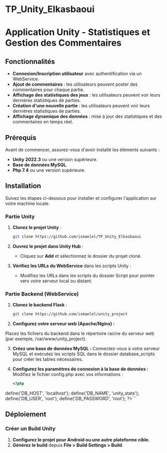 # TP_Unity_Elkasbaoui

# Application Unity - Statistiques et Gestion des Commentaires

## Fonctionnalités

- **Connexion/Inscription utilisateur** avec authentification via un WebService.
- **Ajout de commentaires** : les utilisateurs peuvent poster des commentaires pour chaque partie.
- **Affichage des statistiques des jeux** : les utilisateurs peuvent voir leurs dernières statistiques de parties.
- **Création d'une nouvelle partie** : les utilisateurs peuvent voir leurs dernières statistiques de parties.
- **Affichage dynamique des données** : mise à jour des statistiques et des commentaires en temps réel.

## Prérequis

Avant de commencer, assurez-vous d'avoir installé les éléments suivants :

- **Unity 2022.3** ou une version supérieure.
- **Base de données MySQL**.
- **Php 7.4** ou une version supérieure.

## Installation

Suivez les étapes ci-dessous pour installer et configurer l'application sur votre machine locale.

### Partie Unity

1. **Clonez le projet Unity** :
   ```bash
   git clone https://github.com/ismaelel/TP_Unity_Elkasbaoui
   ```

2. **Ouvrez le projet dans Unity Hub** :
   - Cliquez sur **Add** et sélectionnez le dossier du projet cloné.

3. **Vérifiez les URLs du WebService** dans les scripts Unity :
   - Modifiez les URLs dans les scripts du dossier Script pour pointer vers votre serveur local ou distant.

### Partie Backend (WebService)

1. **Clonez le backend Flask** :
   ```bash
   git clone https://github.com/ismaelel/unity_project
   ```

2. **Configurez votre serveur web (Apache/Nginx) :**


Placez les fichiers du backend dans le répertoire racine du serveur web (par exemple, /var/www/unity_project).
   

3. **Créez une base de données MySQL :**
  Connectez-vous à votre serveur MySQL et exécutez les scripts SQL dans le dossier database_scripts pour créer les tables nécessaires.
    

4. **Configurez les paramètres de connexion à la base de données :**
   Modifiez le fichier config.php avec vos informations :
   ```php
   <?php
define('DB_HOST', 'localhost');
define('DB_NAME', 'unity_stats');
define('DB_USER', 'root');
define('DB_PASSWORD', 'root');
?>```


## Déploiement

### Créer un Build Unity

1. **Configurez le projet pour Android ou une autre plateforme cible.**
2. **Générez le build** depuis **File > Build Settings > Build**.

